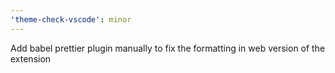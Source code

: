```yaml
---
'theme-check-vscode': minor
---
```


Add babel prettier plugin manually to fix the formatting in web version of the extension
